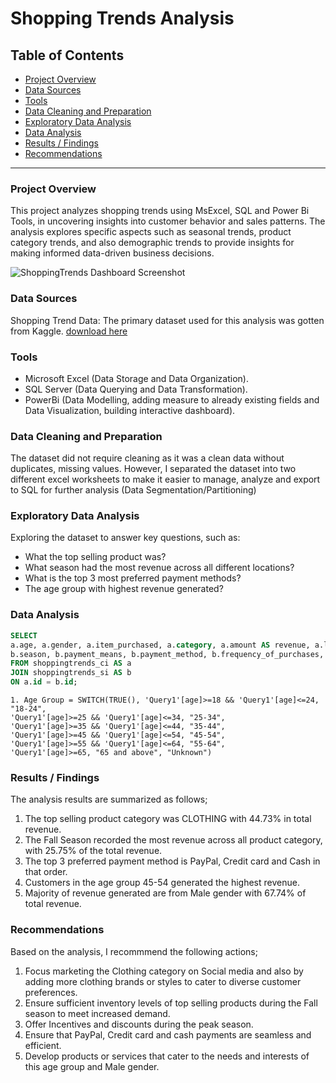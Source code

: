 # Shopping Trends Analysis

## Table of Contents
- [Project Overview](#project-overview)
- [Data Sources](#data-sources)
- [Tools](#tools)
- [Data Cleaning and Preparation](#data-cleaning-and-preparation)
- [Exploratory Data Analysis](#exploratory-data-analysis)
- [Data Analysis](#data-analysis)
- [Results / Findings](#results-/-findings)
- [Recommendations](#recommendations)
---

### Project Overview
This project analyzes shopping trends using MsExcel, SQL and Power Bi Tools, in uncovering insights into customer behavior and sales patterns. The analysis explores specific aspects such as seasonal trends, product category trends, and also demographic trends to provide insights for making informed data-driven business decisions.

![ShoppingTrends Dashboard Screenshot](https://github.com/user-attachments/assets/2cfbbca8-e9c2-415a-9320-9efa477cb9d3)


### Data Sources

Shopping Trend Data: The primary dataset used for this analysis was gotten from Kaggle. 
[download here](https://www.kaggle.com/datasets/bhadramohit/customer-shopping-latest-trends-dataset)

### Tools

- Microsoft Excel (Data Storage and Data Organization).
- SQL Server (Data Querying and Data Transformation).
- PowerBi (Data Modelling, adding measure to already existing fields and Data Visualization, building interactive dashboard).

### Data Cleaning and Preparation
The dataset did not require cleaning as it was a clean data without duplicates, missing values. 
However, I separated the dataset into two different excel worksheets to make it easier to manage, analyze and export to SQL for further analysis (Data Segmentation/Partitioning)

### Exploratory Data Analysis
Exploring the dataset to answer key questions, such as:

- What the top selling product was?
- What season had the most revenue across all different locations?
- What is the top 3 most preferred payment methods?
- The age group with highest revenue generated?

### Data Analysis

```sql
SELECT
a.age, a.gender, a.item_purchased, a.category, a.amount AS revenue, a.location, a.subscription_status, a.shipping_type,
b.season, b.payment_means, b.payment_method, b.frequency_of_purchases, b.review_rating, b.discount_applied, b.promo_code_used, b.size, b.color
FROM shoppingtrends_ci AS a
JOIN shoppingtrends_si AS b
ON a.id = b.id;
```

```powerbi
1. Age Group = SWITCH(TRUE(), 'Query1'[age]>=18 && 'Query1'[age]<=24, "18-24",
'Query1'[age]>=25 && 'Query1'[age]<=34, "25-34",
'Query1'[age]>=35 && 'Query1'[age]<=44, "35-44",
'Query1'[age]>=45 && 'Query1'[age]<=54, "45-54",
'Query1'[age]>=55 && 'Query1'[age]<=64, "55-64",
'Query1'[age]>=65, "65 and above", "Unknown")
```

### Results / Findings

The analysis results are summarized as follows;
1. The top selling product category was CLOTHING with 44.73% in total revenue.
2. The Fall Season recorded the most revenue across all product category, with 25.75% of the total revenue.
3. The top 3 preferred payment method is PayPal, Credit card and Cash in that order.
4. Customers in the age group 45-54 generated the highest revenue.
5. Majority of revenue generated are from Male gender with 67.74% of total revenue.


### Recommendations

Based on the analysis, I recommmend the following actions;
1. Focus marketing the Clothing category on Social media and also by adding more clothing brands or styles to cater to diverse customer preferences.
2. Ensure sufficient inventory levels of top selling products during the Fall season to meet increased demand.
3. Offer Incentives and discounts during the peak season.
4. Ensure that PayPal, Credit card and cash payments are seamless and efficient.
5. Develop products or services that cater to the needs and interests of this age group and Male gender.







 
